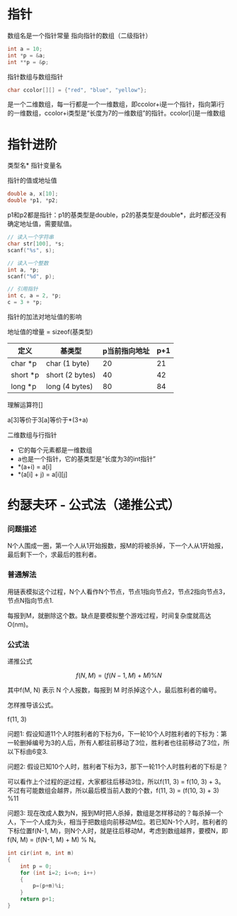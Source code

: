 # 指针

数组名是一个指针常量
指向指针的数组（二级指针）

```cpp
int a = 10;
int *p = &a;
int **p = &p;
```

指针数组与数组指针

```cpp
char ccolor[][] = {"red", "blue", "yellow"};
```

是一个二维数组，每一行都是一个一维数组，即ccolor+i是一个指针，指向第i行的一维数组，ccolor+i类型是“长度为7的一维数组”的指针。ccolor[i]是一维数组

# 指针进阶

类型名* 指针变量名

指针的值或地址值

```cpp
double a, x[10];
double *p1, *p2;
```

p1和p2都是指针：p1的基类型是double，p2的基类型是double*，此时都还没有确定地址值，需要赋值。

```cpp
// 读入一个字符串
char str[100], *s;
scanf("%s", s);

// 读入一个整数
int a, *p;
scanf("%d", p);

// 引用指针
int c, a = 2, *p;
c = 3 + *p;
```

指针的加法对地址值的影响

地址值的增量 = sizeof(基类型)

| 定义 | 基类型 | p当前指向地址 | p+1 |
| --- | --- | --- | --- |
| char \*p | char (1 byte) | 20 | 21 |
| short \*p | short (2 bytes)  | 40 | 42 |
| long \*p | long (4 bytes) | 80 | 84 |

理解运算符[]

a[3]等价于3[a]等价于*(3+a)

二维数组与行指针

- 它的每个元素都是一维数组
- a也是一个指针，它的基类型是“长度为3的int指针”
- \*(a+i) = a\[i]
- \*(a\[i] + j) = a\[i]\[j]

# 约瑟夫环 - 公式法（递推公式）

### 问题描述

N个人围成一圈，第一个人从1开始报数，报M的将被杀掉，下一个人从1开始报，最后剩下一个，求最后的胜利者。

### 普通解法

用链表模拟这个过程，N个人看作N个节点，节点1指向节点2，节点2指向节点3，节点N指向节点1.

每报到M，就删除这个数。缺点是要模拟整个游戏过程，时间复杂度就高达O(nm)。

### 公式法

递推公式

$$
f(N, M) = (f(N-1, M)+M)\%N
$$

其中f(M, N) 表示 N 个人报数，每报到 M 时杀掉这个人，最后胜利者的编号。

怎样推导该公式。

f(11, 3)

问题1: 假设知道11个人时胜利者的下标为6，下一轮10个人时胜利者的下标为：第一轮删掉编号为3的人后，所有人都往前移动了3位，胜利者也往前移动了3位，所以下标由6变3.

问题2: 假设已知10个人时，胜利者下标为3，那下一轮11个人时胜利者的下标是？

可以看作上个过程的逆过程，大家都往后移动3位，所以f(11, 3) = f(10, 3) + 3。不过有可能数组会越界，所以最后模当前人数的个数，f(11, 3) = (f(10, 3) + 3) %11

问题3: 现在改成人数为N，报到M时把人杀掉，数组是怎样移动的？每杀掉一个人，下一个人成为头，相当于把数组向前移动M位。若已知N-1个人时，胜利者的下标位置f(N-1, M)，则N个人时，就是往后移动M，考虑到数组越界，要模N，即f(N, M) = (f(N-1, M) + M) % N。

```cpp
int cir(int n, int m)
{
	int p = 0;
	for (int i=2; i<=n; i++)
	{
		p=(p+m)%i;
	}
	return p+1;
}
```